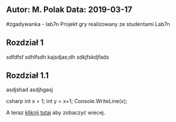 Autor: M. Polak
Data: 2019-03-17
------------
#zgadywanka - lab7n
Projekt gry realizowany ze studentami Lab7n

## Rozdział 1
sdfdfsf sdhlfsdh kajsdjas;dh 
sdkjfskdjfads
## Rozdział 1.1
asdjshad
asdjhgasj

csharp
int x = 1;
int y = x+1;
Console.WriteLine(x);

A teraz [kliknij tutaj](http://e.wsei.edu.pl) aby zobaczyć wiecej.


